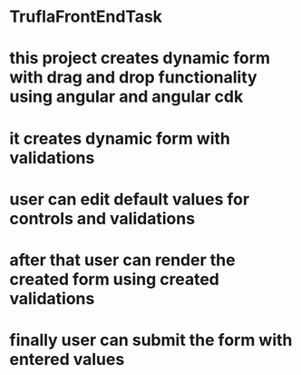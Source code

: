 # TruflaFrontEndTask

# this project creates dynamic form with drag and drop functionality using angular and angular cdk

# it creates dynamic form with validations

# user can edit default values for controls and validations

# after that user can render the created form using created validations

# finally user can submit the form with entered values 
